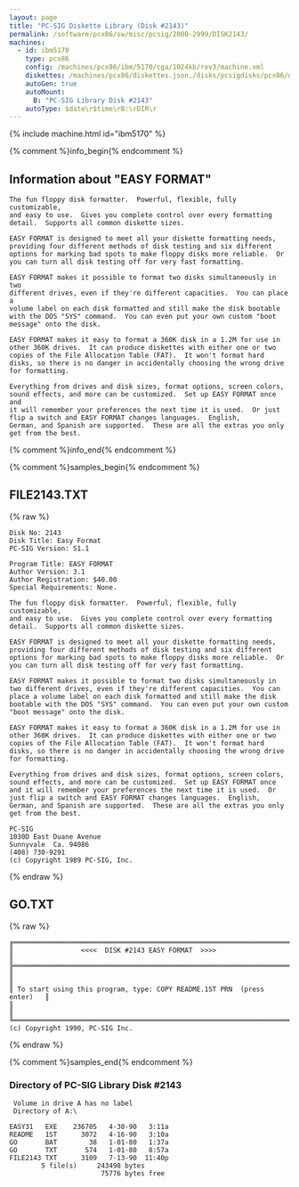 ```yaml
---
layout: page
title: "PC-SIG Diskette Library (Disk #2143)"
permalink: /software/pcx86/sw/misc/pcsig/2000-2999/DISK2143/
machines:
  - id: ibm5170
    type: pcx86
    config: /machines/pcx86/ibm/5170/cga/1024kb/rev3/machine.xml
    diskettes: /machines/pcx86/diskettes.json,/disks/pcsigdisks/pcx86/diskettes.json
    autoGen: true
    autoMount:
      B: "PC-SIG Library Disk #2143"
    autoType: $date\r$time\rB:\rDIR\r
---
```


{% include machine.html id="ibm5170" %}

{% comment %}info_begin{% endcomment %}

## Information about "EASY FORMAT"

    The fun floppy disk formatter.  Powerful, flexible, fully customizable,
    and easy to use.  Gives you complete control over every formatting
    detail.  Supports all common diskette sizes.
    
    EASY FORMAT is designed to meet all your diskette formatting needs,
    providing four different methods of disk testing and six different
    options for marking bad spots to make floppy disks more reliable.  Or
    you can turn all disk testing off for very fast formatting.
    
    EASY FORMAT makes it possible to format two disks simultaneously in two
    different drives, even if they're different capacities.  You can place a
    volume label on each disk formatted and still make the disk bootable
    with the DOS "SYS" command.  You can even put your own custom "boot
    message" onto the disk.
    
    EASY FORMAT makes it easy to format a 360K disk in a 1.2M for use in
    other 360K drives.  It can produce diskettes with either one or two
    copies of the File Allocation Table (FAT).  It won't format hard
    disks, so there is no danger in accidentally choosing the wrong drive
    for formatting.
    
    Everything from drives and disk sizes, format options, screen colors,
    sound effects, and more can be customized.  Set up EASY FORMAT once and
    it will remember your preferences the next time it is used.  Or just
    flip a switch and EASY FORMAT changes languages.  English,
    German, and Spanish are supported.  These are all the extras you only
    get from the best.
{% comment %}info_end{% endcomment %}

{% comment %}samples_begin{% endcomment %}

## FILE2143.TXT

{% raw %}
```
Disk No: 2143                                                           
Disk Title: Easy Format                                                 
PC-SIG Version: S1.1                                                    
                                                                        
Program Title: EASY FORMAT                                              
Author Version: 3.1                                                     
Author Registration: $40.00                                             
Special Requirements: None.                                             
                                                                        
The fun floppy disk formatter.  Powerful, flexible, fully customizable, 
and easy to use.  Gives you complete control over every formatting      
detail.  Supports all common diskette sizes.                            
                                                                        
EASY FORMAT is designed to meet all your diskette formatting needs,     
providing four different methods of disk testing and six different      
options for marking bad spots to make floppy disks more reliable.  Or   
you can turn all disk testing off for very fast formatting.             
                                                                        
EASY FORMAT makes it possible to format two disks simultaneously in     
two different drives, even if they're different capacities.  You can    
place a volume label on each disk formatted and still make the disk     
bootable with the DOS "SYS" command.  You can even put your own custom  
"boot message" onto the disk.                                           
                                                                        
EASY FORMAT makes it easy to format a 360K disk in a 1.2M for use in    
other 360K drives.  It can produce diskettes with either one or two     
copies of the File Allocation Table (FAT).  It won't format hard        
disks, so there is no danger in accidentally choosing the wrong drive   
for formatting.                                                         
                                                                        
Everything from drives and disk sizes, format options, screen colors,   
sound effects, and more can be customized.  Set up EASY FORMAT once     
and it will remember your preferences the next time it is used.  Or     
just flip a switch and EASY FORMAT changes languages.  English,         
German, and Spanish are supported.  These are all the extras you only   
get from the best.                                                      
                                                                        
PC-SIG                                                                  
1030D East Duane Avenue                                                 
Sunnyvale  Ca. 94086                                                    
(408) 730-9291                                                          
(c) Copyright 1989 PC-SIG, Inc.                                         
```
{% endraw %}

## GO.TXT

{% raw %}
```
╔═════════════════════════════════════════════════════════════════════════╗
║                 <<<<  DISK #2143 EASY FORMAT  >>>>                      ║
╠═════════════════════════════════════════════════════════════════════════╣
║                                                                         ║
║ To start using this program, type: COPY README.1ST PRN  (press enter)   ║
║                                                                         ║
╚═════════════════════════════════════════════════════════════════════════╝
(c) Copyright 1990, PC-SIG Inc.

```
{% endraw %}

{% comment %}samples_end{% endcomment %}

### Directory of PC-SIG Library Disk #2143

     Volume in drive A has no label
     Directory of A:\

    EASY31   EXE    236705   4-30-90   3:11a
    README   1ST      3072   4-16-90   3:10a
    GO       BAT        38   1-01-80   1:37a
    GO       TXT       574   1-01-80   8:57a
    FILE2143 TXT      3109   7-13-90  11:40p
            5 file(s)     243498 bytes
                           75776 bytes free
